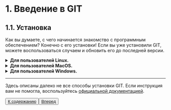 # 1. Введение в GIT

## 1.1. Установка

Как вы думаете, с чего начинается знакомство с программным обеспечением? Конечно с его установки! Если вы уже установили GIT, можете воспользоваться случаем и обновить его до последней версии. 

<details><summary><b>Для пользователей Linux.</b></summary>

Проверим, установлен ли у Вас GIT, для этого выполним в консоли следующую команду:

    $ git --version
   
Для установки Git под Linux как бинарного пакета можно использовать обычный менеджер пакетов вашего дистрибутива. Если у вас Fedora (или другой похожий дистрибутив), можно воспользоваться <code>dnf</code>:

    $ sudo dnf install git-all

Если же у вас дистрибутив, основанный на Debian, например, Ubuntu, попробуйте <code>apt</code>:

    $ sudo apt install git 
</details>

<details><summary><b>Для пользователей MacOS.</b></summary>

Первый и самый простой способ - установить **Xcode Command Line Tools**.
В версии Mavericks (10.9) и выше вы можете добиться этого просто первый раз выполнив <code>'git'</code> в терминале:

    $ git --version

Если Git не установлен, вам будет предложено его установить.
Если Вы хотите получить более актуальную версию, то можете воспользоваться бинарным установщиком. Установщик Git для OS X доступен для скачивания с сайта Git https://git-scm.com/download/mac.
</details>

<details><summary><b>Для пользователей Windows.</b></summary>

Если установка уже произведена, то на команду в консоли:

    git --version

Вы получите информацию о версии ПО.

Для установки Git в Windows можете воспользоваться официальной сборкой, доступной для скачивания на официальном сайте Git - [https://git-scm.com/download/win.](https://git-scm.com/download/win.)
Для автоматической установки вы можете использовать пакет  **Git Chocolatey**.
</details>

---

Здесь описаны далеко не все способы установки GIT. Если инструкция вам не помогла, воспользуйтесь [официальной документацией](https://git-scm.com/book/ru/v2/Введение-Установка-Git). 

<button>[ К содержанию ](/readme.md)</button><button>[ Вперед ](/1.2.md)</button>